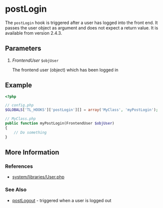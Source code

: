 # postLogin


The `postLogin` hook is triggered after a user has logged into the front end. It passes the user object as argument and does not expect a return value. It is available from version 2.4.3.


## Parameters 

1. *FrontendUser* `$objUser`

	The frontend user (object) which has been logged in


## Example 

```php
<?php

// config.php
$GLOBALS['TL_HOOKS']['postLogin'][] = array('MyClass', 'myPostLogin');

// MyClass.php
public function myPostLogin(FrontendUser $objUser)
{
    // Do something
}
```


## More Information


### References

- [system/libraries/User.php](https://github.com/contao/core/blob/2.11.7/system/libraries/User.php#L301)


### See Also

- [postLogout](postLogout.md) - triggered when a user is logged out
